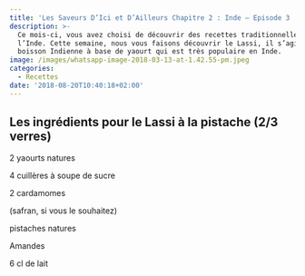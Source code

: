 ```yaml
---
title: 'Les Saveurs D’Ici et D’Ailleurs Chapitre 2 : Inde – Episode 3 : Lassi'
description: >-
  Ce mois-ci, vous avez choisi de découvrir des recettes traditionnelles de
  l’Inde. Cette semaine, nous vous faisons découvrir le Lassi, il s’agit d’une
  boisson Indienne à base de yaourt qui est très populaire en Inde.
image: /images/whatsapp-image-2018-03-13-at-1.42.55-pm.jpeg
categories:
  - Recettes
date: '2018-08-20T10:40:18+02:00'
---
```

## Les ingrédients pour le Lassi à la pistache (2/3 verres)

2 yaourts natures

4 cuillères à soupe de sucre

2 cardamomes

(safran, si vous le souhaitez)

pistaches natures

Amandes

6 cl de lait
